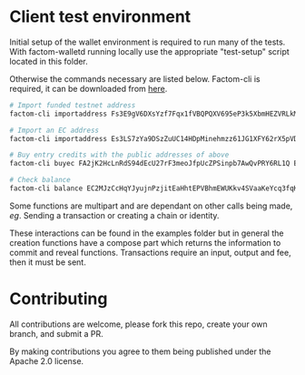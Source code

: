 # Client test environment

Initial setup of the wallet environment is required to run many of the tests.
With factom-walletd running locally use the appropriate "test-setup" script located in this folder.

Otherwise the commands necessary are listed below. Factom-cli is required, it can be downloaded from [here](https://github.com/FactomProject/distribution#Factom-Command-Line-Interface-Programs).


```bash
# Import funded testnet address
factom-cli importaddress Fs3E9gV6DXsYzf7Fqx1fVBQPQXV695eP3k5XbmHEZVRLkMdD9qCK

# Import an EC address
factom-cli importaddress Es3LS7zYa9DSzZuUC14HDpMinehmzz61JG1XFY62rX5pVDenH8Pk

# Buy entry credits with the public addresses of above
factom-cli buyec FA2jK2HcLnRdS94dEcU27rF3meoJfpUcZPSinpb7AwQvPRY6RL1Q EC2MJzCcHqYJyujnPzjitEaHhtEPVBhmEWUKkv4SVaaKeYcq3fqK 100000

# Check balance
factom-cli balance EC2MJzCcHqYJyujnPzjitEaHhtEPVBhmEWUKkv4SVaaKeYcq3fqK
```
Some functions are multipart and are dependant on other calls being made, *eg*. 
Sending a transaction or creating a chain or identity. 

These interactions can be found in the examples folder but in general the creation functions have a compose part which returns the information to commit and reveal functions. Transactions require an input, output and fee, then it must be sent.

# Contributing

All contributions are welcome, please fork this repo, create your own branch, and submit a PR.
 
By making contributions you agree to them being published under the Apache 2.0 license.




